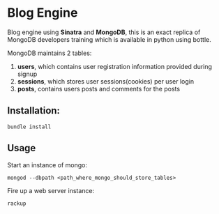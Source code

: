 Blog Engine
===========

Blog engine using **Sinatra** and **MongoDB**, this is an exact replica of MongoDB developers training which is available in python using bottle.

MongoDB maintains 2 tables:

1. **users**, which contains user registration information provided during signup
2. **sessions**, which stores user sessions(cookies) per user login
3. **posts**, contains users posts and comments for the posts

Installation:
------------

```
bundle install
```

Usage
-----
Start an instance of mongo:

```
mongod --dbpath <path_where_mongo_should_store_tables>
```
Fire up a web server instance:

```
rackup
```